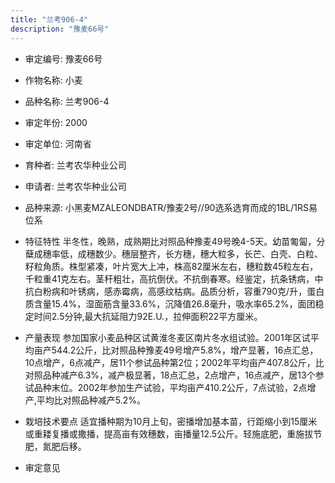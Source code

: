 ```yaml
---
title: "兰考906-4"
description: "豫麦66号"
---
```

* 审定编号:  豫麦66号

*  作物名称:  小麦

*  品种名称:  兰考906-4

*  审定年份:  2000

*  审定单位:  河南省

* 育种者:  兰考农华种业公司

*  申请者:  兰考农华种业公司

*  品种来源:  小黑麦MZALEONDBATR/豫麦2号//90选系选育而成的1BL/1RS易位系

*  特征特性
半冬性，晚熟，成熟期比对照品种豫麦49号晚4-5天。幼苗匍匐，分蘖成穗率低，成穗数少。穗层整齐，长方穗，穗大粒多，长芒、白壳、白粒、籽粒角质。株型紧凑，叶片宽大上冲，株高82厘米左右，穗粒数45粒左右，千粒重41克左右。茎秆粗壮，高抗倒伏。不抗倒春寒。经鉴定，抗条锈病，中抗白粉病和叶锈病，感赤霉病，高感纹枯病。品质分析，容重790克/升，蛋白质含量15.4%，湿面筋含量33.6%，沉降值26.8毫升，吸水率65.2%，面团稳定时间2.5分钟,最大抗延阻力92E.U.，拉伸面积22平方厘米。



*  产量表现
参加国家小麦品种区试黄淮冬麦区南片冬水组试验。2001年区试平均亩产544.2公斤，比对照品种豫麦49号增产5.8%，增产显著，16点汇总，10点增产，6点减产，居11个参试品种第2位；2002年平均亩产407.8公斤，比对照品种减产6.3%，减产极显著，18点汇总，2点增产，16点减产，居13个参试品种末位。2002年参加生产试验，平均亩产410.2公斤，7点试验，2点增产,平均比对照品种减产5.2%。



*  栽培技术要点
适宜播种期为10月上旬，密播增加基本苗，行距缩小到15厘米或重耧复播或撒播，提高亩有效穗数，亩播量12.5公斤。轻施底肥，重施拔节肥，氮肥后移。



*  审定意见

